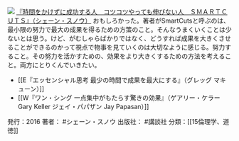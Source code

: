 
[![](https://images-fe.ssl-images-amazon.com/images/I/41MRzp%2BbbEL._SL160_.jpg)](http://www.amazon.co.jp/exec/obidos/ASIN/B01L6N996K/choiyaki81-22/ref=nosim)
[『時間をかけずに成功する人　コツコツやっても伸びない人　ＳＭＡＲＴＣＵＴＳ』（シェーン・スノウ）](http://www.amazon.co.jp/exec/obidos/ASIN/B01L6N996K/choiyaki81-22/ref=nosim)
おもしろかった。著者がSmartCutsと呼ぶのは、最小限の努力で最大の成果を得るための方策のこと。そんなうまくいくことは少ないとは思う。けど、がむしゃらばかりではなく、どうすれば成果を大きくさせることができるのかって視点で物事を見ていくのは大切なように感じる。努力すること。その努力を活かすための、効果をより大きくするための方法を考えること。両方にとりくんでいきたい。

- [[E『エッセンシャル思考 最少の時間で成果を最大にする』（グレッグ マキューン）]]
- [[W『ワン・シング 一点集中がもたらす驚きの効果』（ゲアリー・ケラー Gary Keller ジェイ・パパザン Jay Papasan）]]

発行：2016
著者： #シェーン・スノウ 
出版社： #講談社 
分類：[[15倫理学、道徳]]